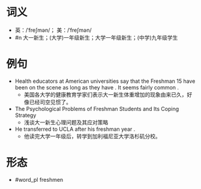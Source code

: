 # 词义
- 英：/ˈfreʃmən/； 美：/ˈfreʃmən/
- #n 大一新生；(大学)一年级新生；大学一年级新生；(中学)九年级学生
# 例句
- Health educators at American universities say that the Freshman 15 have been on the scene as long as they have . It seems fairly common .
	- 美国各大学的健康教育学家们表示大一新生体重增加的现象由来已久，好像已经司空见惯了。
- The Psychological Problems of Freshman Students and Its Coping Strategy
	- 浅谈大一新生心理问题及其应对策略
- He transferred to UCLA after his freshman year .
	- 他读完大学一年级后，转学到加利福尼亚大学洛杉矶分校。
# 形态
- #word_pl freshmen
